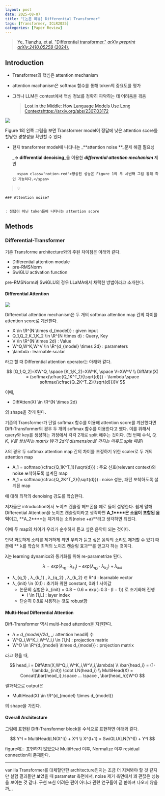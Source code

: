 ```yaml
---
layout: post
date: 2025-08-07
title: "[논문 리뷰] Differential Transformer"
tags: [Transformer, ICLR2025]
categories: [Paper Review]
---
```


> [Ye, Tianzhu, et al. "Differential transformer." ](https://arxiv.org/abs/2410.05258)[_arXiv preprint arXiv:2410.05258_](https://arxiv.org/abs/2410.05258)[ (2024).](https://arxiv.org/abs/2410.05258)



## Introduction

- Transformer의 핵심은 attention mechanism
- attention machanism은 softmax 함수를 통해 token의 중요도를 평가
- 그러나 LLM은 context에서 핵심 정보를 정확히 파악하는 데 어려움을 겪음

	> [Lost in the Middle: How Language Models Use Long Contextshttps://arxiv.org/abs/2307.03172](https://arxiv.org/abs/2307.03172)


![](https://prod-files-secure.s3.us-west-2.amazonaws.com/542b861c-36a8-4051-84e5-8804b6728dba/9083ea56-691a-4752-ae26-47f403431ac8/image.png?X-Amz-Algorithm=AWS4-HMAC-SHA256&X-Amz-Content-Sha256=UNSIGNED-PAYLOAD&X-Amz-Credential=ASIAZI2LB466RWG54XNP%2F20251002%2Fus-west-2%2Fs3%2Faws4_request&X-Amz-Date=20251002T080117Z&X-Amz-Expires=3600&X-Amz-Security-Token=IQoJb3JpZ2luX2VjEJD%2F%2F%2F%2F%2F%2F%2F%2F%2F%2FwEaCXVzLXdlc3QtMiJIMEYCIQCxMsdprJAMGF%2F3qqD3tvtAiS1N07%2BHaAexhKME%2F7VcAgIhAIcdz4jA9Ou4Pq%2B%2BdTWvvCgXb4rAHCsSqp1PHQQK3f0jKv8DCCgQABoMNjM3NDIzMTgzODA1Igwl%2BQeiv5%2FErOvc%2FX4q3AMdA3KHaAT2PstGKoAQGE9ilrozvJQZ1hqwCnhAdr1SFwDrpQKZLUiepvBuY1xT3TOUyz5IDbt6nfyEXdxuVYGEF0MPszAzm0h2fGhDXSac4rP3a%2BH8UaTP%2FhA6jQCB%2BjWXgFox4esXvYJTLnvy4L6t0Dfo0uV4vl3SWNP9qoQKXYMkf1Wv5xDQhDhcKsCtjlQd84Nj%2BwrdKP6cr22iZPDPqpJuTV1s3HNCUgnqe%2FZlxMxil3mJ2lEpycpOHY74mOVgTft%2FgCdliYE8wkXyWFZ9w3ueN2ZyE7QgM7rakql1IN7dUGTesRgGNUy%2Fy83M5jOggUAbbxLV%2FxXEsC36YV%2FhzUOoX9Jkjt0yLFTU3tfcsAdl45YK6Q7aOCyxzCrkCayR5WCrpC%2BH%2B78gQviQ9QST6K%2Fk%2FHbOATb9g0Y985hernTp5%2BtMnHJ%2F6tvqA51qsYqhAZpOP0eXOtP7T9Vvat9QCm6PfLRCJM6%2FPsr5v%2FxURkkm15AmbsQWJHez65EXOomM%2Fsji087ikv8tkrO94KKQxgzc0YlG7frWPniaiueK6OOJ0BWM7MyHbJrWRDQmoQIolAwwjV5cdUztroThaoiWozZAPZNoJWzWp7Q0V18F3GFV4vXcWAT2E2gCVzDC0PjGBjqkAexMtnCRZj9RGmgsBWT7bG%2FgUOJ8Oi2C3im9lSn915vMf7RFCKD02Pz5w6SjcLQNYMhuOEsoSLVVuXOMoaggc2IKyt6y40%2Bn9UX%2FnIB1fsVOd8R6LOYFa6Fw3C3C64G3tH0e1Eh8mbB%2BkI4AhMualYe74bxRgP%2F0Q8f8pcQnmi7GuYhOIw7ATZVc1i204EYEDGA4rR5kwof2nNfJxbOI1718ojq%2F&X-Amz-Signature=1539ad113873202599d8cda73b383f18749f8d32fa7fa5247290f2d7584baa62&X-Amz-SignedHeaders=host&x-amz-checksum-mode=ENABLED&x-id=GetObject)


Figure 1의 왼쪽 그림을 보면 Transformer model이 정답에 낮은 attention score를 할당한 경향성을 확인할 수 있다.

- 현재 transformer model에 나타나는 _**attention noise **_문제 해결 필요성

	_**→ differential denoising**_을 이용한 _**differential attention mechanism**_ 제안


		<span class="notion-red">향상된 성능은 Figure 1의 두 세번째 그림 통해 확인 가능하다.</span>


> 💡 


	### Attention noise?


	: 정답이 아닌 token들에 나타나는 attention score



## Methods



### Differential-Transformer


기존 Transforme architecture와의 주된 차이점은 아래와 같다.

- Differential attention module
- pre-RMSNorm
- SwiGLU activation function

pre-RMSNorm과 SwiGLU의 경우 LLaMA에서 채택한 방법이라고 소개한다.



#### Differential Attention


![](https://prod-files-secure.s3.us-west-2.amazonaws.com/542b861c-36a8-4051-84e5-8804b6728dba/116d70b2-1963-4810-9167-f4c7d8a06e8f/image.png?X-Amz-Algorithm=AWS4-HMAC-SHA256&X-Amz-Content-Sha256=UNSIGNED-PAYLOAD&X-Amz-Credential=ASIAZI2LB466RWG54XNP%2F20251002%2Fus-west-2%2Fs3%2Faws4_request&X-Amz-Date=20251002T080117Z&X-Amz-Expires=3600&X-Amz-Security-Token=IQoJb3JpZ2luX2VjEJD%2F%2F%2F%2F%2F%2F%2F%2F%2F%2FwEaCXVzLXdlc3QtMiJIMEYCIQCxMsdprJAMGF%2F3qqD3tvtAiS1N07%2BHaAexhKME%2F7VcAgIhAIcdz4jA9Ou4Pq%2B%2BdTWvvCgXb4rAHCsSqp1PHQQK3f0jKv8DCCgQABoMNjM3NDIzMTgzODA1Igwl%2BQeiv5%2FErOvc%2FX4q3AMdA3KHaAT2PstGKoAQGE9ilrozvJQZ1hqwCnhAdr1SFwDrpQKZLUiepvBuY1xT3TOUyz5IDbt6nfyEXdxuVYGEF0MPszAzm0h2fGhDXSac4rP3a%2BH8UaTP%2FhA6jQCB%2BjWXgFox4esXvYJTLnvy4L6t0Dfo0uV4vl3SWNP9qoQKXYMkf1Wv5xDQhDhcKsCtjlQd84Nj%2BwrdKP6cr22iZPDPqpJuTV1s3HNCUgnqe%2FZlxMxil3mJ2lEpycpOHY74mOVgTft%2FgCdliYE8wkXyWFZ9w3ueN2ZyE7QgM7rakql1IN7dUGTesRgGNUy%2Fy83M5jOggUAbbxLV%2FxXEsC36YV%2FhzUOoX9Jkjt0yLFTU3tfcsAdl45YK6Q7aOCyxzCrkCayR5WCrpC%2BH%2B78gQviQ9QST6K%2Fk%2FHbOATb9g0Y985hernTp5%2BtMnHJ%2F6tvqA51qsYqhAZpOP0eXOtP7T9Vvat9QCm6PfLRCJM6%2FPsr5v%2FxURkkm15AmbsQWJHez65EXOomM%2Fsji087ikv8tkrO94KKQxgzc0YlG7frWPniaiueK6OOJ0BWM7MyHbJrWRDQmoQIolAwwjV5cdUztroThaoiWozZAPZNoJWzWp7Q0V18F3GFV4vXcWAT2E2gCVzDC0PjGBjqkAexMtnCRZj9RGmgsBWT7bG%2FgUOJ8Oi2C3im9lSn915vMf7RFCKD02Pz5w6SjcLQNYMhuOEsoSLVVuXOMoaggc2IKyt6y40%2Bn9UX%2FnIB1fsVOd8R6LOYFa6Fw3C3C64G3tH0e1Eh8mbB%2BkI4AhMualYe74bxRgP%2F0Q8f8pcQnmi7GuYhOIw7ATZVc1i204EYEDGA4rR5kwof2nNfJxbOI1718ojq%2F&X-Amz-Signature=7e83466de8756ff0d3b458f87cd04023d9c3c08e1fb5a3e60433c12b1fe68c9b&X-Amz-SignedHeaders=host&x-amz-checksum-mode=ENABLED&x-id=GetObject)


Differential attention mechanism은 두 개의 softmax attention map 간의 차이를 attention score로 계산한다.

- X \in \R^{N \times d\_{model}} : given input
- Q\_1,Q\_2,K\_1,K\_2 \in \R^{N \times d} : Query, Key
- V \in \R^{N \times 2d} : Value
- W^Q,W^K,W^V \in \R^{d\_{model} \times 2d} : parameters
- \lambda : learnable scalar

라고 할 때 Differential attention operator는 아래와 같다.


$$
[Q_1;Q_2]=XW^Q, \space [K_1;K_2]=XW^K, \space V=XW^V \\
DiffAttn(X) = (softmax(\cfrac{Q_1K^T_1}{\sqrt{d}}) - \lambda \space softmax(\cfrac{Q_2K^T_2}{\sqrt{d}}))V
$$


이때,

- DiffAtten(X) \in \R^{N \times 2d}

의 shape을 갖게 된다.


기존의 Transformer가 단일 softmax 함수를 이용해 attention score를 계산했다면 Diff-Transformer의 경우 두 개의 softmax 함수를 이용한다고 했다. 이를 위해서 query와 key를 생성하는 과정에서 각각 2개로 split 해주는 것이다. <span class="notion-red">(첫 번째 수식, </span><span class="notion-red">_Q, K, V를 생성하는 matrix W가 2d의 dismension을 가지는 이유도 split 때문_</span><span class="notion-red">)</span>


 λ의 경우 두 softmax attention map 간의 차이를 조정하기 위한 scaler로 두 개의 attention map

- A\_1 = softmax(\cfrac{Q\_1K^T\_1}{\sqrt{d}}) : 주요 신호(relevant context)와 noise 포착하도록 설계된 map
- A\_1 = softmax(\cfrac{Q\_2K^T\_2}{\sqrt{d}}) : noise 성분, 패턴 포착하도록 설계된 map 

에 대해 최적의 denoising 강도를 학습한다.


저자들은 introduction에서 노이즈 캔슬링 헤드폰을 예로 들어 설명한다. 쉽게 말해 Differential Attention을 노이즈 캔슬링이라고 생각하면 **A\_1****은 소음이 포함된 음악**이고, **A\_2****는 제거되는 소리(noise +a)**라고 생각하면 되겠다. 


이때 두 map의 차이가 우리가 순수하게 듣고 싶은 음악이 되는 것이다. 


만약 과도하게 소리를 제거하게 되면 우리가 듣고 싶은 음악의 소리도 제거할 수 있기 때문에 ** λ를 학습해 최적의 노이즈 캔슬링 효과**를 얻고자 하는 것이다.


λ는 learning dynamics와 동기화를 위해 re-parametrize 된다.


$$
\lambda = exp(\lambda_{q_1} \cdot \lambda_{k_1}) - exp(\lambda_{q_2} \cdot \lambda_{k_2}) + \lambda_{init}
$$

- λ\_{q\_1} , λ\_{k\_1} , λ\_{q\_2} , λ\_{k\_2} ∈ R^d : learnable vector
- λ\_{init} \in (0,1) : 초기화 위한 constant, 0과 1 사이값
	- 논문의 실험은 λ\_{init} = 0.8 − 0.6 × exp(−0.3 · (l − 1)) 로 초기화해 진행
		- l \in [1,L] : layer index
	- 단순히 0.8로 사용하는 것도 robust함


#### **Multi-Head Differential Attention**


Diff-Transformer 역시 multi-head attention을 지원한다.

- _h = d\_{model}/2d__ _: attention head의 수
- W^Q\_i,W^K\_i,W^V\_i,i \in [1,h] : projection matrix
- W^O \in \R^{d\_{model} \times d\_{model}} : projection matrix

라고 했을 때,


$$
head_i = DiffAttn(X;W^Q_i,W^K_i,W^V_i,\lambda) \\
\bar{head_i} = (1-\lambda_{init}) \cdot LN(head_i) \\
MultiHead(X) = Concat(\bar{head_i},\space ... \space , \bar{head_h})W^O
$$


결과적으로 output은

- MultiHead(X) \in \R^{d\_{model} \times d\_{model}}

의 shape을 가진다.



#### Overall Architecture


그림에 표현된 Diff-Transformer block을 수식으로 표현하면 아래와 같다.


$$
Y^l = MultiHead(LN(X^l)) + X^l \\
X^{l+1} = SwiGLU(LN(Y^l)) + Y^l
$$


figure에는 표현하지 않았으나 MultiHead 이후, Normalize 이후 residual connection이 존재한다.


---


vanilla Transformer를 대체할만한 architecture인지는 조금 더 지켜봐야 할 것 같지만 실험 결과들만 보았을 때 parameter 측면에서, noise 제거 측면에서 꽤 괜찮은 성능을 보이는 것 같다. 구현 또한 어려운 편이 아니라 관련 연구들이 곧 쏟아져 나오지 않을까,,,

